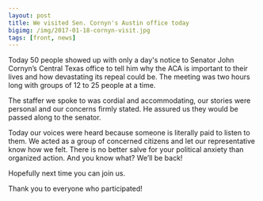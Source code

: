```yaml
---
layout: post
title: We visited Sen. Cornyn's Austin office today
bigimg: /img/2017-01-18-cornyn-visit.jpg
tags: [front, news]
---
```


Today 50 people showed up with only a day's notice to Senator John
Cornyn’s Central Texas office to tell him why the ACA is important
to their lives and how devastating its repeal could be. The meeting was
two hours long with groups of 12 to 25 people at a time.

The staffer we spoke to was cordial and accommodating, our stories were
personal and our concerns firmly stated. He assured us they would be
passed along to the senator.

Today our voices were heard because someone is literally paid to listen to
them. We acted as a group of concerned citizens and let our representative
know how we felt. There is no better salve for your political anxiety
than organized action. And you know what? We’ll be back!

Hopefully next time you can join us.

Thank you to everyone who participated!
